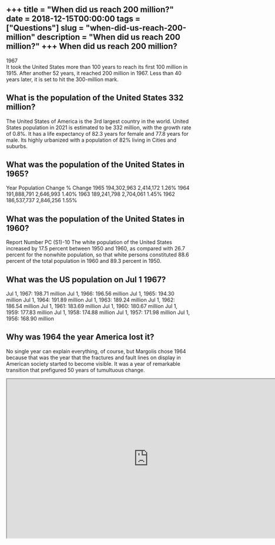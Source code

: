 +++
title = "When did us reach 200 million?"
date = 2018-12-15T00:00:00
tags = ["Questions"]
slug = "when-did-us-reach-200-million"
description = "When did us reach 200 million?"
+++
When did us reach 200 million?
------------------------------

1967  
It took the United States more than 100 years to reach its first 100 million in 1915. After another 52 years, it reached 200 million in 1967. Less than 40 years later, it is set to hit the 300-million mark.

What is the population of the United States 332 million?
--------------------------------------------------------

The United States of America is the 3rd largest country in the world. United States population in 2021 is estimated to be 332 million, with the growth rate of 0.8%. It has a life expectancy of 82.3 years for female and 77.8 years for male. Its highly urbanized with a population of 82% living in Cities and suburbs.

What was the population of the United States in 1965?
-----------------------------------------------------

 Year Population Change % Change 1965 194,302,963 2,414,172 1.26% 1964 191,888,791 2,646,993 1.40% 1963 189,241,798 2,704,061 1.45% 1962 186,537,737 2,846,256 1.55%

What was the population of the United States in 1960?
-----------------------------------------------------

Report Number PC (S1)-10 The white population of the United States increased by 17.5 percent between 1950 and 1960, as compared with 26.7 percent for the nonwhite population, so that white persons constituted 88.6 percent of the total population in 1960 and 89.3 percent in 1950.

What was the US population on Jul 1 1967?
-----------------------------------------

Jul 1, 1967: 198.71 million Jul 1, 1966: 196.56 million Jul 1, 1965: 194.30 million Jul 1, 1964: 191.89 million Jul 1, 1963: 189.24 million Jul 1, 1962: 186.54 million Jul 1, 1961: 183.69 million Jul 1, 1960: 180.67 million Jul 1, 1959: 177.83 million Jul 1, 1958: 174.88 million Jul 1, 1957: 171.98 million Jul 1, 1956: 168.90 million

Why was 1964 the year America lost it?
--------------------------------------

No single year can explain everything, of course, but Margolis chose 1964 because that was the year that the fractures and fault lines on display in American society started to become visible. It was a year of remarkable transition that prefigured 50 years of tumultuous change.

<iframe allow="accelerometer; autoplay; clipboard-write; encrypted-media; gyroscope; picture-in-picture" allowfullscreen="" class="__youtube_prefs__  epyt-is-override  no-lazyload" data-no-lazy="1" data-origheight="433" data-origwidth="770" data-skipgform_ajax_framebjll="" height="433" id="_ytid_45569" loading="lazy" src="https://www.youtube.com/embed/lbC9-WfuOIw?enablejsapi=1&autoplay=0&cc_load_policy=0&cc_lang_pref=&iv_load_policy=1&loop=0&modestbranding=0&rel=1&fs=1&playsinline=0&autohide=2&theme=dark&color=red&controls=1&" title="YouTube player" width="770"></iframe>